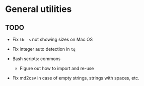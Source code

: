 # General utilities

## TODO

- Fix `tb -s` not showing sizes on Mac OS

- Fix integer auto detection in `tq`

- Bash scripts: commons
  - Figure out how to import and re-use

- Fix md2csv in case of empty strings, strings with spaces, etc.


